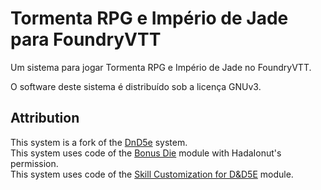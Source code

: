 # Tormenta RPG e Império de Jade para FoundryVTT

Um sistema para jogar Tormenta RPG e Império de Jade no FoundryVTT.

O software deste sistema é distribuído sob a licença GNUv3.

## Attribution

This system is a fork of the [DnD5e](https://gitlab.com/foundrynet/dnd5e) system.  
This system uses code of the [Bonus Die](https://github.com/HadaIonut/Foundry-BonusDie) module with HadaIonut's permission.  
This system uses code of the [Skill Customization for D&D5E](https://github.com/schultzcole/FVTT-Skill-Customization-5e) module.
